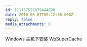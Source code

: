 ```yaml
---
id: 111137527879444820
date: 2010-08-07T09:12:00.000Z
reply: false
media_attachments: 0
---
```


Windows 主机下安装 WpSuperCache ​​​​

